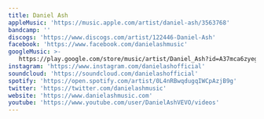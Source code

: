 ```yaml
---
title: Daniel Ash
appleMusic: 'https://music.apple.com/artist/daniel-ash/3563768'
bandcamp: ''
discogs: 'https://www.discogs.com/artist/122446-Daniel-Ash'
facebook: 'https://www.facebook.com/danielashmusic'
googleMusic: >-
   https://play.google.com/store/music/artist/Daniel_Ash?id=A37mca6zyegdingmbqale4elgmm
instagram: 'https://www.instagram.com/danielashofficial'
soundcloud: 'https://soundcloud.com/danielashofficial'
spotify: 'https://open.spotify.com/artist/0L4nRBwqdugqIWCpAzjB9g'
twitter: 'https://twitter.com/danielashmusic'
website: 'https://www.danielashmusic.com'
youtube: 'https://www.youtube.com/user/DanielAshVEVO/videos'
---
```

